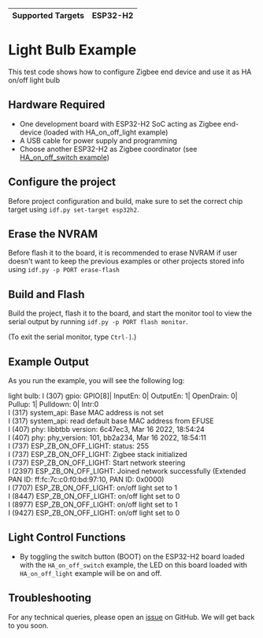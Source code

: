 | Supported Targets | ESP32-H2 |
| ----------------- | -------- |

# Light Bulb Example 

This test code shows how to configure Zigbee end device and use it as HA on/off light bulb

## Hardware Required

* One development board with ESP32-H2 SoC acting as Zigbee end-device (loaded with HA_on_off_light example)
* A USB cable for power supply and programming
* Choose another ESP32-H2 as Zigbee coordinator (see [HA_on_off_switch example](../HA_on_off_switch/))

## Configure the project

Before project configuration and build, make sure to set the correct chip target using `idf.py set-target esp32h2`.

## Erase the NVRAM 

Before flash it to the board, it is recommended to erase NVRAM if user doesn't want to keep the previous examples or other projects stored info 
using `idf.py -p PORT erase-flash`

## Build and Flash

Build the project, flash it to the board, and start the monitor tool to view the serial output by running `idf.py -p PORT flash monitor`.

(To exit the serial monitor, type ``Ctrl-]``.)

## Example Output

As you run the example, you will see the following log:

light bulb:
I (307) gpio: GPIO[8]| InputEn: 0| OutputEn: 1| OpenDrain: 0| Pullup: 1| Pulldown: 0| Intr:0   
I (317) system_api: Base MAC address is not set  
I (317) system_api: read default base MAC address from EFUSE  
I (407) phy: libbtbb version: 6c47ec3, Mar 16 2022, 18:54:24  
I (407) phy: phy_version: 101, bb2a234, Mar 16 2022, 18:54:11  
I (737) ESP_ZB_ON_OFF_LIGHT: status: 255  
I (737) ESP_ZB_ON_OFF_LIGHT: Zigbee stack initialized  
I (737) ESP_ZB_ON_OFF_LIGHT: Start network steering  
I (2397) ESP_ZB_ON_OFF_LIGHT: Joined network successfully (Extended PAN ID: ff:fc:7c:c0:f0:bd:97:10, PAN ID: 0x0000)  
I (7707) ESP_ZB_ON_OFF_LIGHT: on/off light set to 1  
I (8447) ESP_ZB_ON_OFF_LIGHT: on/off light set to 0  
I (8977) ESP_ZB_ON_OFF_LIGHT: on/off light set to 1  
I (9427) ESP_ZB_ON_OFF_LIGHT: on/off light set to 0  

## Light Control Functions

 * By toggling the switch button (BOOT) on the ESP32-H2 board loaded with the `HA_on_off_switch` example, the LED on this board loaded with `HA_on_off_light` example will be on and off.

## Troubleshooting

For any technical queries, please open an [issue](https://github.com/espressif/esp-zigbee-sdk/issues) on GitHub. We will get back to you soon.
